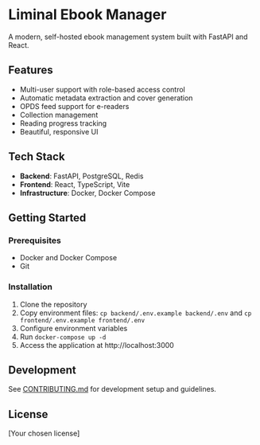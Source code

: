 # Liminal Ebook Manager

A modern, self-hosted ebook management system built with FastAPI and React.

## Features
- Multi-user support with role-based access control
- Automatic metadata extraction and cover generation
- OPDS feed support for e-readers
- Collection management
- Reading progress tracking
- Beautiful, responsive UI

## Tech Stack
- **Backend**: FastAPI, PostgreSQL, Redis
- **Frontend**: React, TypeScript, Vite
- **Infrastructure**: Docker, Docker Compose

## Getting Started

### Prerequisites
- Docker and Docker Compose
- Git

### Installation
1. Clone the repository
2. Copy environment files: `cp backend/.env.example backend/.env` and `cp frontend/.env.example frontend/.env`
3. Configure environment variables
4. Run `docker-compose up -d`
5. Access the application at http://localhost:3000

## Development
See [CONTRIBUTING.md](CONTRIBUTING.md) for development setup and guidelines.

## License
[Your chosen license]
